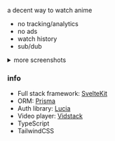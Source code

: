 a decent way to watch anime

- no tracking/analytics
- no ads
- watch history
- sub/dub

<details>
	<summary>more screenshots</summary>

<img
	alt="image"
	src="/project-info/sift-one.png"
/>
<img
	alt="image"
	src="/project-info/sift-two.png"
/>
<img
	alt="image"
	src="/project-info/sift-three.png"
/>

</details>

### info

- Full stack framework: [SvelteKit](https://kit.svelte.dev/)
- ORM: [Prisma](https://www.prisma.io/)
- Auth library: [Lucia](https://lucia-auth.com/)
- Video player: [Vidstack](https://www.vidstack.io/)
- TypeScript
- TailwindCSS
